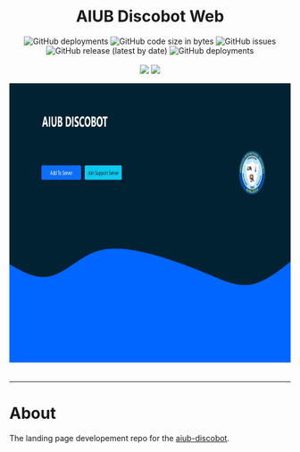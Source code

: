 <h1 align="center">AIUB Discobot Web</h1>

<p align="center">
<img alt="GitHub deployments" src="https://img.shields.io/github/deployments/abir-tx/aiub-discobot.web/github-pages?label=GitHub%20Pages&logo=github&style=for-the-badge">
<img alt="GitHub code size in bytes" src="https://img.shields.io/github/languages/code-size/abir-tx/aiub-discobot.web?style=for-the-badge">
<img alt="GitHub issues" src="https://img.shields.io/github/issues/abir-tx/aiub-discobot.web?logo=github&style=for-the-badge">
<img alt="GitHub release (latest by date)" src="https://img.shields.io/github/v/release/abir-tx/aiub-discobot.web?style=for-the-badge">
<img alt="GitHub deployments" src="https://img.shields.io/github/deployments/abir-tx/aiub-discobot.web/preview?label=Developement&logo=git&style=for-the-badge">
<br>
<br>
<img src="https://github.com/Abir-Tx/aiub-discobot.web/actions/workflows/codeql-analysis.yml/badge.svg">
<img src="https://github.com/Abir-Tx/aiub-discobot.web/actions/workflows/release-drafter.yml/badge.svg">
</p>
<img src="../res/images/aiub-discobot-website-by-Mushfiqur-Rahman-Abir.jpeg" height="500vh" width="1000vw" alt="AIUB Discobot Official Website Screenshot Built By Mushfiqur Rahman Abir">

<br>
<br>
<hr>

# About
The landing page developement repo for the [aiub-discobot](https://www.google.com/search?q=aiub+discobot&sxsrf=ALiCzsbDLWoh_WP0U2oXEVqTsHqpRSBv8g%3A1654705282035&source=hp&ei=gcygYsnCPKeeseMPsfmgiA0&iflsig=AJiK0e8AAAAAYqDakhLoCJPKt40hzGeApvnHlFFX9Gk9&oq=aiub+di&gs_lcp=Cgdnd3Mtd2l6EAMYADIECCMQJzIECCMQJzIECCMQJzIFCAAQgAQyBQgAEIAEMgUIABCABDIFCAAQgAQyBQgAEIAEMgYIABAeEBYyBggAEB4QFjoLCC4QgAQQsQMQgwE6CwgAEIAEELEDEIMBOgUILhCABDoLCC4QgAQQxwEQrwFQAFi9CGD_D2gAcAB4AIABngKIAZwHkgEFMC4xLjOYAQCgAQE&sclient=gws-wiz).
